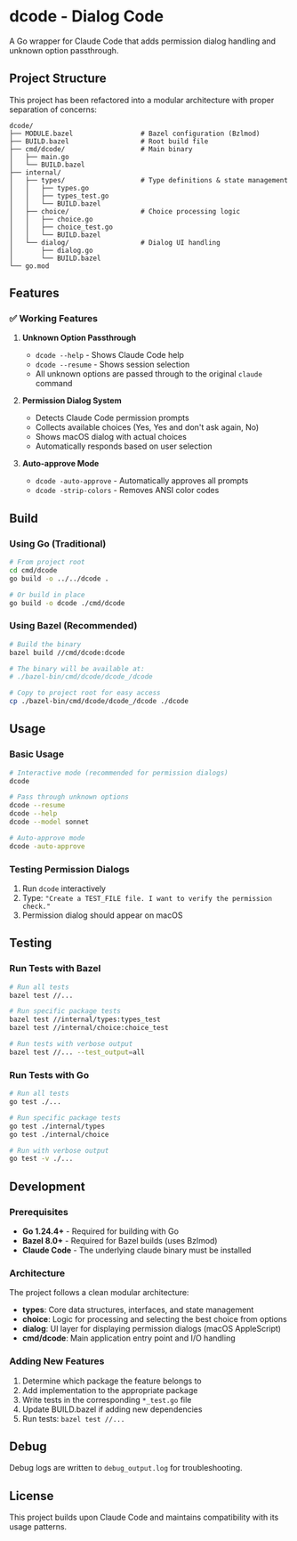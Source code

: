 # dcode - Dialog Code

A Go wrapper for Claude Code that adds permission dialog handling and unknown option passthrough.

## Project Structure

This project has been refactored into a modular architecture with proper separation of concerns:

```
dcode/
├── MODULE.bazel                 # Bazel configuration (Bzlmod)
├── BUILD.bazel                  # Root build file
├── cmd/dcode/                   # Main binary
│   ├── main.go
│   └── BUILD.bazel
├── internal/
│   ├── types/                   # Type definitions & state management
│   │   ├── types.go
│   │   ├── types_test.go
│   │   └── BUILD.bazel
│   ├── choice/                  # Choice processing logic
│   │   ├── choice.go
│   │   ├── choice_test.go
│   │   └── BUILD.bazel
│   └── dialog/                  # Dialog UI handling
│       ├── dialog.go
│       └── BUILD.bazel
└── go.mod
```

## Features

### ✅ Working Features

1. **Unknown Option Passthrough**
   - `dcode --help` - Shows Claude Code help
   - `dcode --resume` - Shows session selection
   - All unknown options are passed through to the original `claude` command

2. **Permission Dialog System**
   - Detects Claude Code permission prompts
   - Collects available choices (Yes, Yes and don't ask again, No)
   - Shows macOS dialog with actual choices
   - Automatically responds based on user selection

3. **Auto-approve Mode**
   - `dcode -auto-approve` - Automatically approves all prompts
   - `dcode -strip-colors` - Removes ANSI color codes

## Build

### Using Go (Traditional)

```bash
# From project root
cd cmd/dcode
go build -o ../../dcode .

# Or build in place
go build -o dcode ./cmd/dcode
```

### Using Bazel (Recommended)

```bash
# Build the binary
bazel build //cmd/dcode:dcode

# The binary will be available at:
# ./bazel-bin/cmd/dcode/dcode_/dcode

# Copy to project root for easy access
cp ./bazel-bin/cmd/dcode/dcode_/dcode ./dcode
```

## Usage

### Basic Usage
```bash
# Interactive mode (recommended for permission dialogs)
dcode

# Pass through unknown options
dcode --resume
dcode --help
dcode --model sonnet

# Auto-approve mode
dcode -auto-approve
```

### Testing Permission Dialogs
1. Run `dcode` interactively
2. Type: `"Create a TEST_FILE file. I want to verify the permission check."`
3. Permission dialog should appear on macOS

## Testing

### Run Tests with Bazel

```bash
# Run all tests
bazel test //...

# Run specific package tests
bazel test //internal/types:types_test
bazel test //internal/choice:choice_test

# Run tests with verbose output
bazel test //... --test_output=all
```

### Run Tests with Go

```bash
# Run all tests
go test ./...

# Run specific package tests
go test ./internal/types
go test ./internal/choice

# Run with verbose output
go test -v ./...
```

## Development

### Prerequisites

- **Go 1.24.4+** - Required for building with Go
- **Bazel 8.0+** - Required for Bazel builds (uses Bzlmod)
- **Claude Code** - The underlying claude binary must be installed

### Architecture

The project follows a clean modular architecture:

- **types**: Core data structures, interfaces, and state management
- **choice**: Logic for processing and selecting the best choice from options
- **dialog**: UI layer for displaying permission dialogs (macOS AppleScript)
- **cmd/dcode**: Main application entry point and I/O handling

### Adding New Features

1. Determine which package the feature belongs to
2. Add implementation to the appropriate package
3. Write tests in the corresponding `*_test.go` file
4. Update BUILD.bazel if adding new dependencies
5. Run tests: `bazel test //...`

## Debug

Debug logs are written to `debug_output.log` for troubleshooting.

## License

This project builds upon Claude Code and maintains compatibility with its usage patterns.